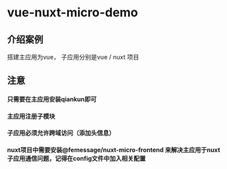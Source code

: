 # vue-nuxt-micro-demo

## 介绍案例
搭建主应用为vue， 子应用分别是vue / nuxt 项目

## 注意
#### 只需要在主应用安装qiankun即可
#### 主应用注册子模块
#### 子应用必须允许跨域访问（添加头信息）
#### nuxt项目中需要安装@femessage/nuxt-micro-frontend 来解决主应用于nuxt子应用通信问题，记得在config文件中加入相关配置